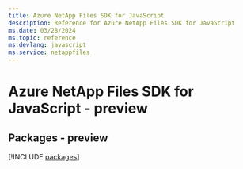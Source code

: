 ```yaml
---
title: Azure NetApp Files SDK for JavaScript
description: Reference for Azure NetApp Files SDK for JavaScript
ms.date: 03/28/2024
ms.topic: reference
ms.devlang: javascript
ms.service: netappfiles
---
```

# Azure NetApp Files SDK for JavaScript - preview
## Packages - preview
[!INCLUDE [packages](netapp-files-index.md)]